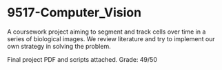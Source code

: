 # 9517-Computer_Vision

A coursework project aiming to segment and track cells over time in a series of biological images.
We review literature and try to implement our own strategy in solving the problem.

Final project PDF and scripts attached.
Grade: 49/50
